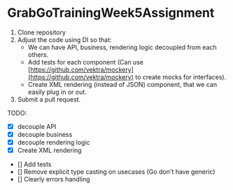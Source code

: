 # GrabGoTrainingWeek5Assignment

1. Clone repository
2. Adjust the code using DI so that:
    - We can have API, business, rendering logic decoupled from each others.
    - Add tests for each component (Can use [https://github.com/vektra/mockery](https://github.com/vektra/mockery) to create mocks for interfaces).
    - Create XML rendering (instead of JSON) component, that we can easily plug in or out.
3. Submit a pull request.

TODO:

- [X] decouple API
- [X] decouple business
- [X] decouple rendering logic
- [X] Create XML rendering
- [] Add tests
- [] Remove explicit type casting on usecases (Go don't have generic)
- [] Clearly errors handling
